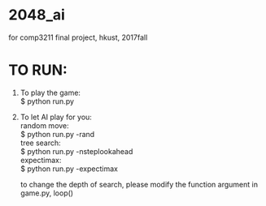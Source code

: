  # 2048_ai
  for comp3211 final project, hkust, 2017fall  
  
 # TO RUN:   
 1.  To play the game:  
         $ python run.py
     
 2.  To let AI play for you:  
      random move:  
          $ python run.py -rand  
      tree search:  
          $ python run.py -nsteplookahead  
      expectimax:  
          $ python run.py -expectimax  
          
          
      to change the depth of search, please modify the function argument in game.py, loop()  
      
